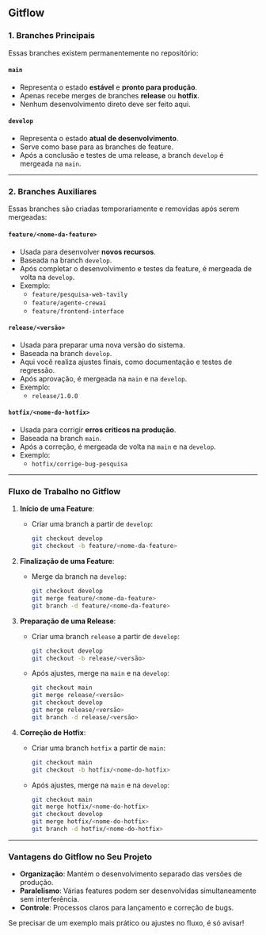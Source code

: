 ## Gitflow

### **1. Branches Principais**
Essas branches existem permanentemente no repositório:

#### **`main`**
- Representa o estado **estável** e **pronto para produção**.
- Apenas recebe merges de branches **release** ou **hotfix**.
- Nenhum desenvolvimento direto deve ser feito aqui.

#### **`develop`**
- Representa o estado **atual de desenvolvimento**.
- Serve como base para as branches de feature.
- Após a conclusão e testes de uma release, a branch `develop` é mergeada na `main`.

---

### **2. Branches Auxiliares**
Essas branches são criadas temporariamente e removidas após serem mergeadas:

#### **`feature/<nome-da-feature>`**
- Usada para desenvolver **novos recursos**.
- Baseada na branch `develop`.
- Após completar o desenvolvimento e testes da feature, é mergeada de volta na `develop`.
- Exemplo:
  - `feature/pesquisa-web-tavily`
  - `feature/agente-crewai`
  - `feature/frontend-interface`

#### **`release/<versão>`**
- Usada para preparar uma nova versão do sistema.
- Baseada na branch `develop`.
- Aqui você realiza ajustes finais, como documentação e testes de regressão.
- Após aprovação, é mergeada na `main` e na `develop`.
- Exemplo:
  - `release/1.0.0`

#### **`hotfix/<nome-do-hotfix>`**
- Usada para corrigir **erros críticos na produção**.
- Baseada na branch `main`.
- Após a correção, é mergeada de volta na `main` e na `develop`.
- Exemplo:
  - `hotfix/corrige-bug-pesquisa`

---

### **Fluxo de Trabalho no Gitflow**
1. **Início de uma Feature**:
   - Criar uma branch a partir de `develop`:
     ```bash
     git checkout develop
     git checkout -b feature/<nome-da-feature>
     ```

2. **Finalização de uma Feature**:
   - Merge da branch na `develop`:
     ```bash
     git checkout develop
     git merge feature/<nome-da-feature>
     git branch -d feature/<nome-da-feature>
     ```

3. **Preparação de uma Release**:
   - Criar uma branch `release` a partir de `develop`:
     ```bash
     git checkout develop
     git checkout -b release/<versão>
     ```
   - Após ajustes, merge na `main` e na `develop`:
     ```bash
     git checkout main
     git merge release/<versão>
     git checkout develop
     git merge release/<versão>
     git branch -d release/<versão>
     ```

4. **Correção de Hotfix**:
   - Criar uma branch `hotfix` a partir de `main`:
     ```bash
     git checkout main
     git checkout -b hotfix/<nome-do-hotfix>
     ```
   - Após ajustes, merge na `main` e na `develop`:
     ```bash
     git checkout main
     git merge hotfix/<nome-do-hotfix>
     git checkout develop
     git merge hotfix/<nome-do-hotfix>
     git branch -d hotfix/<nome-do-hotfix>
     ```

---

### **Vantagens do Gitflow no Seu Projeto**
- **Organização**: Mantém o desenvolvimento separado das versões de produção.
- **Paralelismo**: Várias features podem ser desenvolvidas simultaneamente sem interferência.
- **Controle**: Processos claros para lançamento e correção de bugs.

Se precisar de um exemplo mais prático ou ajustes no fluxo, é só avisar!
